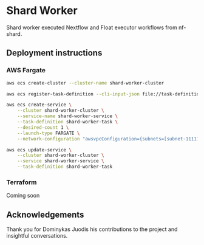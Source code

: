 # Shard Worker

Shard worker executed Nextflow and Float executor workflows from nf-shard.

## Deployment instructions

### AWS Fargate

```sh
aws ecs create-cluster --cluster-name shard-worker-cluster

aws ecs register-task-definition --cli-input-json file://task-definition.json

aws ecs create-service \
    --cluster shard-worker-cluster \
    --service-name shard-worker-service \
    --task-definition shard-worker-task \
    --desired-count 1 \
    --launch-type FARGATE \
    --network-configuration "awsvpcConfiguration={subnets=[subnet-11111],securityGroups=[sg-11111],assignPublicIp=ENABLED}"

aws ecs update-service \
    --cluster shard-worker-cluster \
    --service shard-worker-service \
    --task-definition shard-worker-task

```

### Terraform

Coming soon

## Acknowledgements

Thank you for Dominykas Juodis his contributions to the project and insightful conversations.
